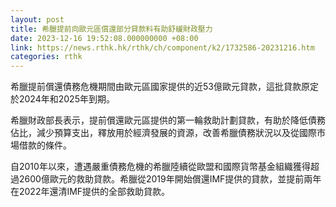 ```yaml
---
layout: post
title: 希臘提前向歐元區償還部分貸款料有助舒緩財政壓力
date: 2023-12-16 19:52:08.000000000 +08:00
link: https://news.rthk.hk/rthk/ch/component/k2/1732586-20231216.htm
categories: rthk
---
```


希臘提前償還債務危機期間由歐元區國家提供的近53億歐元貸款，這批貸款原定於2024年和2025年到期。

希臘財政部長表示，提前償還歐元區提供的第一輪救助計劃貸款，有助於降低債務佔比，減少預算支出，釋放用於經濟發展的資源，改善希臘債務狀況以及從國際市場借款的條件。

自2010年以來，遭遇嚴重債務危機的希臘陸續從歐盟和國際貨幣基金組織獲得超過2600億歐元的救助貸款。希臘從2019年開始償還IMF提供的貸款，並提前兩年在2022年還清IMF提供的全部救助貸款。
